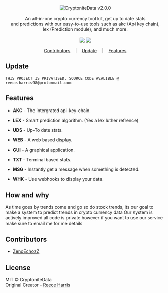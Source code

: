 
<p align=center>

  <img src="https://i.imgur.com/evA6BWS.png" alt="CryptoniteData v2.0.0" />

  <br>
  <br>
  <span>An all-in-one crypto currency tool kit, get up to date stats <br>
  and predictions with our easy-to-use tools such as akc (Api key chain), <br>
  lex (Prediction module), and much more.<br></span>
  <br>
  <a target="_blank" href="https://www.python.org/downloads/" title="Python version"><img src="https://img.shields.io/badge/python-%3E=_3.8-green.svg"></a>
  <a target="_blank" href="https://github.com/Rapptz/discord.py" title="Python version"><img src="https://img.shields.io/badge/discord.py-=1.6.0-blue.svg"></a>
</p>

<p align="center">
  <a href="#Contributors">Contributors</a>
  &nbsp;&nbsp;&nbsp;|&nbsp;&nbsp;&nbsp;
  <a href="#Update">Update</a>
  &nbsp;&nbsp;&nbsp;|&nbsp;&nbsp;&nbsp;
  <a href="#Features">Features</a>
</p>

## Update
```console
THIS PROJECT IS PRIVATISED, SOURCE CODE AVALIBLE @ reece.harris98@protonmail.com
```

## Features
* <strong>AKC</strong> - The intergrated api-key-chain.
* <strong>LEX</strong> - Smart prediction algorithm. (Yes a lex luther refrence)
* <strong>UDS</strong> - Up-To date stats.

* <strong>WEB</strong> - A web based display.
* <strong>GUI</strong> - A graphical application.
* <strong>TXT</strong> - Terminal based stats.

* <strong>MSG</strong> - Instantly get a message when something is detected.
* <strong>WHK</strong> - Use webhooks to display your data.

## How and why
<span>As time goes by trends come and go so do stock trends, its our goal to make a system to predict trends in crypto currency data</span>
<span>Our system is actively improved all code is private however if you want to use our service make sure to email me for me details</span>

## Contributors
* [ZenoEchozZ](https://github.com/NotReeceHarris) 

## License

MIT © CryptoniteData<br/>
Original Creator - [Reece Harris](https://github.com/NotReeceHarris)
